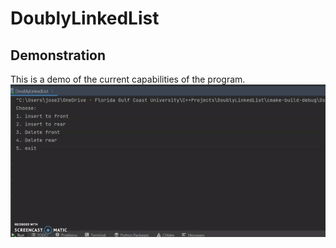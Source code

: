 # DoublyLinkedList

## Demonstration
This is a demo of the current capabilities of the program.<br /> 
![](ezgif.com-gif-maker%20(2).gif) 
